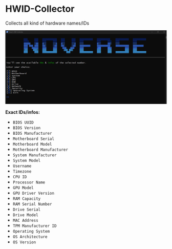 # HWID-Collector
Collects all kind of hardware names/IDs

![NV HWID](https://github.com/5Noxi/HWID-Collector/blob/main/NV-HWID.png?raw=true)


__**Exact IDs/infos:**__
- `BIOS UUID`
- `BIOS Version`
- `BIOS Manufacturer`
- `Motherboard Serial`
- `Motherboard Model`
- `Motherboard Manufacturer`
- `System Manufacturer`
- `System Model`
- `Username`
- `Timezone`
- `CPU ID`
- `Processor Name`
- `GPU Model`
- `GPU Driver Version`
- `RAM Capacity`
- `RAM Serial Number`
- `Drive Serial`
- `Drive Model`
- `MAC Address`
- `TPM Manufacturer ID`
- `Operating System`
- `OS Architecture`
- `OS Version`
